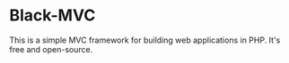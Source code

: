 # Black-MVC
This is a simple MVC framework for building web applications in PHP. It's free and open-source.
